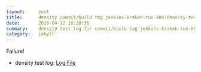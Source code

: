 ```yaml
---
layout:     post
title:      density commit/build tag jenkins-kraken-run-k8s-density-tests-39-30
date:       2016-04-12 18:38:36
summary:    density test log for commit/build tag jenkins-kraken-run-k8s-density-tests-39-30.
category:   jekyll
---
```


Failure!

- density test log: [Log File](http://s3-us-west-2.amazonaws.com/kraken-e2e-logs/density/jenkins-kraken-run-k8s-density-tests-39-30.log)
